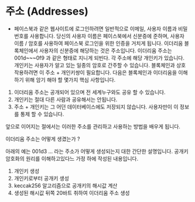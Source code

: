 # 주소 (Addresses)

- 페이스북과 같은 웹사이트에 로그인하려면 일반적으로 이메일, 사용자 이름과 비밀번호를 사용합니다. 당신의 사용자 이름은 페이스북에서 신분증에 준하며,
사용자 이름 / 암호를 사용하여 페이스북 로그인을 위한 인증을 거치게 됩니다. 이더리움 블록체인에서 사용자의 신분증에 해당하는 것은 주소입니다.
이더리움 주소는 001d~~~0f9 과 같은 형태로 지니게 되빈다. 각 주소에 해당 개인키가 있습니다. 개인키는 사용자가 알고 있는 일종의 암호로 간주할 수 있습니다. 블록체인과 상호 작용하려면 이 주소 +
개인키쌍이 필요합니다. 다음은 블록체인과 이더리움을 이해하기 위해 암기 해야 할 몇가지 핵심 사항입니다.

1. 이더리움 주소는 공개되어 있으며 전 세계누구와도 공유 할 수 있습니다.
2. 개인키는 절대 다른 사람과 공유해서는 안됩니다.
3. 주소 + 개인키는 그 어던 데이터베이스에도 저장되지 않습니다. 사용자만이 이 정보를 통제 할 수 있습니다.

앞으로 이어지는 절에서는 이러한 주소를 관리하고 사용하는 방법을 배우게 됩니다.

이더리움 주소는 어떻게 생겼는가 ?

아래의 예는 001d3 ... 라는 주소가 어떻게 생성되는지 대한 간단한 설명입니다. 공개키 암호화의 원리를 이해하고있다느 가정 하에 작성된 내용입니다.

1. 개인키 생성 
2. 개인키로부터 공개키 생성
3. keccak256 알고리즘으로 공개키의 해시값 계산
4. 생성된 해시값 뒤쪽 20바트 취하여 이더리움 주소 생성 

